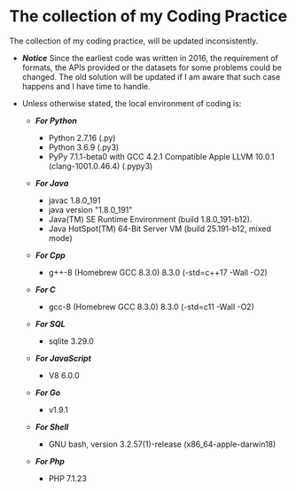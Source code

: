# The collection of my Coding Practice
The collection of my coding practice, will be updated inconsistently.

* ***Notice*** 
Since the earliest code was written in 2016, the requirement of formats, the APIs provided or the datasets for some problems could be changed. The old solution will be updated if I am aware that such case happens and I have time to handle.

* Unless otherwise stated, the local environment of coding is:

	* ***For Python***
   		* Python 2.7.16 (.py)
		* Python 3.6.9 (.py3)
        * PyPy 7.1.1-beta0 with GCC 4.2.1 Compatible Apple LLVM 10.0.1 (clang-1001.0.46.4) (.pypy3)

	* ***For Java***
		* javac 1.8.0_191
		* java version "1.8.0_191"
		* Java(TM) SE Runtime Environment (build 1.8.0_191-b12).
		* Java HotSpot(TM) 64-Bit Server VM (build 25.191-b12, mixed mode)

	* ***For Cpp***
		* g++-8 (Homebrew GCC 8.3.0) 8.3.0 (-std=c++17 -Wall -O2)

	* ***For C***
		* gcc-8 (Homebrew GCC 8.3.0) 8.3.0 (-std=c11 -Wall -O2)

    * ***For SQL***
        * sqlite 3.29.0

    * ***For JavaScript***
        * V8 6.0.0

    * ***For Go***
        * v1.9.1

    * ***For Shell***
        * GNU bash, version 3.2.57(1)-release (x86_64-apple-darwin18)

    * ***For Php***
        * PHP 7.1.23
